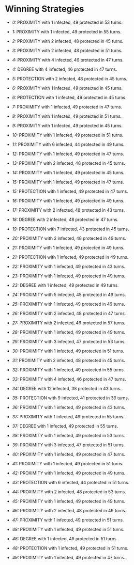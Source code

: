 # Winning Strategies

* _0:_ PROXIMITY with 1 infected, 49 protected in 53 turns.


* _1:_ PROXIMITY with 1 infected, 49 protected in 55 turns.


* _2:_ PROXIMITY with 2 infected, 48 protected in 45 turns.


* _3:_ PROXIMITY with 2 infected, 48 protected in 51 turns.


* _4:_ PROXIMITY with 4 infected, 46 protected in 47 turns.


* _4:_ DEGREE with 4 infected, 46 protected in 47 turns.


* _5:_ PROTECTION with 2 infected, 48 protected in 45 turns.


* _6:_ PROXIMITY with 1 infected, 49 protected in 45 turns.


* _6:_ PROTECTION with 1 infected, 49 protected in 45 turns.


* _7:_ PROXIMITY with 1 infected, 49 protected in 47 turns.


* _8:_ PROXIMITY with 1 infected, 49 protected in 51 turns.


* _9:_ PROXIMITY with 1 infected, 49 protected in 45 turns.


* _10:_ PROXIMITY with 1 infected, 49 protected in 51 turns.


* _11:_ PROXIMITY with 6 infected, 44 protected in 49 turns.


* _12:_ PROXIMITY with 1 infected, 49 protected in 47 turns.


* _13:_ PROXIMITY with 2 infected, 48 protected in 45 turns.


* _14:_ PROXIMITY with 1 infected, 49 protected in 45 turns.


* _15:_ PROXIMITY with 1 infected, 49 protected in 47 turns.


* _15:_ PROTECTION with 1 infected, 49 protected in 47 turns.


* _16:_ PROXIMITY with 1 infected, 49 protected in 49 turns.


* _17:_ PROXIMITY with 2 infected, 48 protected in 43 turns.


* _18:_ DEGREE with 2 infected, 48 protected in 47 turns.


* _19:_ PROTECTION with 7 infected, 43 protected in 45 turns.


* _20:_ PROXIMITY with 2 infected, 48 protected in 49 turns.


* _21:_ PROXIMITY with 1 infected, 49 protected in 49 turns.


* _21:_ PROTECTION with 1 infected, 49 protected in 49 turns.


* _22:_ PROXIMITY with 1 infected, 49 protected in 43 turns.


* _23:_ PROXIMITY with 1 infected, 49 protected in 49 turns.


* _23:_ DEGREE with 1 infected, 49 protected in 49 turns.


* _24:_ PROXIMITY with 5 infected, 45 protected in 49 turns.


* _25:_ PROXIMITY with 1 infected, 49 protected in 49 turns.


* _26:_ PROXIMITY with 2 infected, 48 protected in 47 turns.


* _27:_ PROXIMITY with 2 infected, 48 protected in 57 turns.


* _28:_ PROXIMITY with 1 infected, 49 protected in 49 turns.


* _29:_ PROXIMITY with 3 infected, 47 protected in 53 turns.


* _30:_ PROXIMITY with 1 infected, 49 protected in 51 turns.


* _31:_ PROXIMITY with 2 infected, 48 protected in 45 turns.


* _32:_ PROXIMITY with 1 infected, 49 protected in 55 turns.


* _33:_ PROXIMITY with 4 infected, 46 protected in 47 turns.


* _34:_ DEGREE with 12 infected, 38 protected in 43 turns.


* _35:_ PROTECTION with 9 infected, 41 protected in 39 turns.


* _36:_ PROXIMITY with 1 infected, 49 protected in 43 turns.


* _37:_ PROXIMITY with 1 infected, 49 protected in 55 turns.


* _37:_ DEGREE with 1 infected, 49 protected in 55 turns.


* _38:_ PROXIMITY with 1 infected, 49 protected in 53 turns.


* _39:_ PROXIMITY with 3 infected, 47 protected in 51 turns.


* _40:_ PROXIMITY with 1 infected, 49 protected in 47 turns.


* _41:_ PROXIMITY with 1 infected, 49 protected in 51 turns.


* _42:_ PROXIMITY with 1 infected, 49 protected in 49 turns.


* _43:_ PROTECTION with 6 infected, 44 protected in 51 turns.


* _44:_ PROXIMITY with 2 infected, 48 protected in 53 turns.


* _45:_ PROXIMITY with 1 infected, 49 protected in 49 turns.


* _46:_ PROXIMITY with 2 infected, 48 protected in 49 turns.


* _47:_ PROXIMITY with 1 infected, 49 protected in 51 turns.


* _48:_ PROXIMITY with 1 infected, 49 protected in 51 turns.


* _48:_ DEGREE with 1 infected, 49 protected in 51 turns.


* _48:_ PROTECTION with 1 infected, 49 protected in 51 turns.


* _49:_ PROXIMITY with 1 infected, 49 protected in 47 turns.


